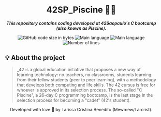 <h1 align="center">
 42SP_Piscine 🏊‍♀️
</h1>

<p align="center">
	<b><i>This repository contains coding developed at 42Saopaulo's C bootcamp (also known as Piscine).</i></b><br>
</p>

<p align="center">
	<img alt="GitHub code size in bytes" src="https://img.shields.io/github/languages/code-size/mewmewdevart/libft?color=29B6F6" />
	<img alt="Main language" src="https://img.shields.io/github/languages/top/mewmewdevart/libft?color=29B6F6"/>
	<img alt="Main language" src="https://img.shields.io/github/license/mewmewdevart/libft?color=29B6F6"/>
	<img alt="Number of lines" src="https://img.shields.io/tokei/lines/github/mewmewdevart/libft?color=29B6F6"/>
</p>

## 💡 About the project

> _42 is a global education initiative that proposes a new way of learning technology: no teachers, no classrooms, students learning from their fellow students (peer to peer learning), with a methodology that develops both computing and life skills. The 42 cursus is free for whoever is approved in its selection process. The so-called "C Piscine", a 26-day C programming bootcamp, is the last stage in the selection process for becoming a "cadet" (42's student).

<p align="center"> Developed with love 💙 by Larissa Cristina Benedito (Mewmew/Larcrist). </p>
